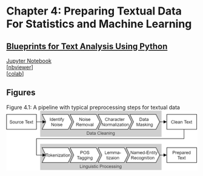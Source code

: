 # Chapter 4: Preparing Textual Data For Statistics and Machine Learning

## [Blueprints for Text Analysis Using Python](https://github.com/blueprints-for-text-analytics-python/blueprints-text)

[Jupyter Notebook](Data_Preparation.ipynb)  
[[nbviewer](https://nbviewer.ipython.org/github/blueprints-for-text-analytics-python/blueprints-text/blob/master/ch04/Data_Preparation.ipynb)]  
[[colab](https://colab.research.google.com/github/blueprints-for-text-analytics-python/blueprints-text/blob/master/ch04/Data_Preparation.ipynb)]


## Figures

Figure 4.1: A pipeline with typical preprocessing steps for textual data
![](figures/Text_Preprocessing.png)


